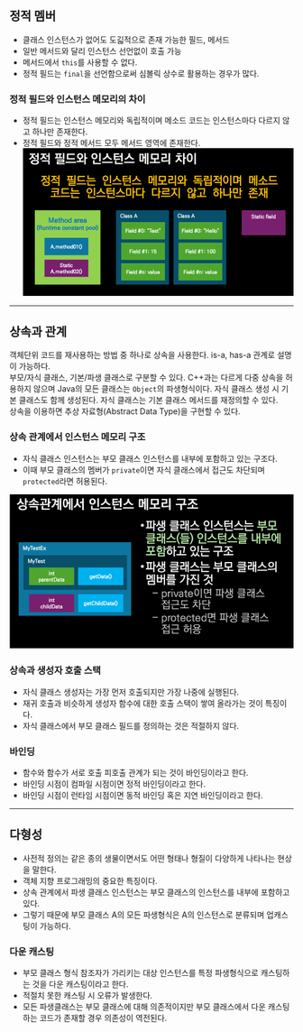 ## 정적 멤버

- 클래스 인스턴스가 없어도 도긻적으로 존재 가능한 필드, 메서드
- 일반 메서드와 달리 인스턴스 선언없이 호출 가능
- 메서드에서 `this`를 사용할 수 없다.
- 정적 필드는 `final`을 선언함으로써 심볼릭 상수로 활용하는 경우가 많다.

### 정적 필드와 인스턴스 메모리의 차이

- 정적 필드는 인스턴스 메모리와 독립적이며 메소드 코드는 인스턴스마다 다르지 않고 하나만 존재한다.
- 정적 필드와 정적 메서드 모두 메서드 영역에 존재한다.
  ![img.png](images/static_field_method.png)

---

## 상속과 관계

객체단위 코드를 재사용하는 방법 중 하나로 상속을 사용한다. is-a, has-a 관계로 설명이 가능하다.  
부모/자식 클래스, 기본/파생 클래스로 구분할 수 있다. C++과는 다르게 다중 상속을 허용하지 않으며 Java의 모든 클래스는 `Object`의 파생형식이다.
자식 클래스 생성 시 기본 클래스도 함께 생성된다. 자식 클래스는 기본 클래스 메서드를 재정의할 수 있다.  
상속을 이용하면 추상 자료형(Abstract Data Type)을 구현할 수 있다.

### 상속 관계에서 인스턴스 메모리 구조

- 자식 클래스 인스턴스는 부모 클래스 인스턴스를 내부에 포함하고 있는 구조다.
- 이때 부모 클래스의 멤버가 `private`이면 자식 클래스에서 접근도 차단되며 `protected`라면 허용된다.

![inheritance_memory.png](images/inheritance_memory.png)

### 상속과 생성자 호출 스택

- 자식 클래스 생성자는 가장 먼저 호출되지만 가장 나중에 실행된다.
- 재귀 호출과 비슷하게 생성자 함수에 대한 호출 스택이 쌓여 올라가는 것이 특징이다.
- 자식 클래스에서 부모 클래스 필드를 정의하는 것은 적절하지 않다.

### 바인딩

- 함수와 함수가 서로 호출 피호출 관계가 되는 것이 바인딩이라고 한다.
- 바인딩 시점이 컴파일 시점이면 정적 바인딩이라고 한다.
- 바인딩 시점이 런타임 시점이면 동적 바인딩 혹은 지연 바인딩이라고 한다.

---

## 다형성

- 사전적 정의는 같은 종의 생물이면서도 어떤 형태나 형질이 다양하게 나타나는 현상을 말한다.
- 객체 지향 프로그래밍의 중요한 특징이다.
- 상속 관계에서 파생 클래스 인스턴스는 부모 클래스의 인스턴스를 내부에 포함하고 있다.
- 그렇기 때문에 부모 클래스 A의 모든 파생형식은 A의 인스턴스로 분류되며 업캐스팅이 가능하다.

### 다운 캐스팅

- 부모 클래스 형식 참조자가 가리키는 대상 인스턴스를 특정 파생형식으로 캐스팅하는 것을 다운 캐스팅이라고 한다.
- 적절치 못한 캐스팅 시 오류가 발생한다.
- 모든 파생클래스는 부모 클래스에 대해 의존적이지만 부모 클래스에서 다운 캐스팅하는 코드가 존재할 경우 의존성이 역전된다.


